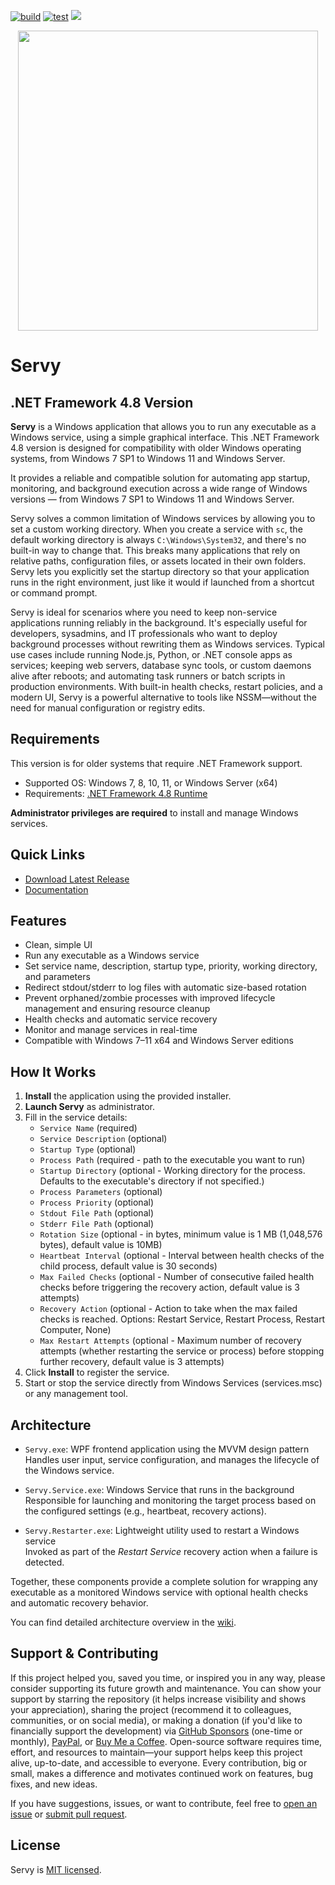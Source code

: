 [![build](https://github.com/aelassas/servy/actions/workflows/build.yml/badge.svg?branch=net48)](https://github.com/aelassas/servy/actions/workflows/build.yml) [![test](https://github.com/aelassas/servy/actions/workflows/test.yml/badge.svg?branch=net48)](https://github.com/aelassas/servy/actions/workflows/test.yml) [![](https://img.shields.io/badge/docs-wiki-brightgreen)](https://github.com/aelassas/servy/wiki)

<p align="center">
  <a href="https://servy-win.github.io/">
    <img src="https://servy-win.github.io/servy.png?d=7" width="480">
  </a>
</p>

# Servy

## .NET Framework 4.8 Version

**Servy** is a Windows application that allows you to run any executable as a Windows service, using a simple graphical interface. This .NET Framework 4.8 version is designed for compatibility with older Windows operating systems, from Windows 7 SP1 to Windows 11 and Windows Server.

It provides a reliable and compatible solution for automating app startup, monitoring, and background execution across a wide range of Windows versions — from Windows 7 SP1 to Windows 11 and Windows Server.

Servy solves a common limitation of Windows services by allowing you to set a custom working directory. When you create a service with `sc`, the default working directory is always `C:\Windows\System32`, and there's no built-in way to change that. This breaks many applications that rely on relative paths, configuration files, or assets located in their own folders. Servy lets you explicitly set the startup directory so that your application runs in the right environment, just like it would if launched from a shortcut or command prompt.

Servy is ideal for scenarios where you need to keep non-service applications running reliably in the background. It's especially useful for developers, sysadmins, and IT professionals who want to deploy background processes without rewriting them as Windows services. Typical use cases include running Node.js, Python, or .NET console apps as services; keeping web servers, database sync tools, or custom daemons alive after reboots; and automating task runners or batch scripts in production environments. With built-in health checks, restart policies, and a modern UI, Servy is a powerful alternative to tools like NSSM—without the need for manual configuration or registry edits.

## Requirements

This version is for older systems that require .NET Framework support.
* Supported OS: Windows 7, 8, 10, 11, or Windows Server (x64)
* Requirements: [.NET Framework 4.8 Runtime](https://dotnet.microsoft.com/en-us/download/dotnet-framework/thank-you/net48-web-installer)

**Administrator privileges are required** to install and manage Windows services.

## Quick Links
* [Download Latest Release](https://github.com/aelassas/servy/releases/latest)
* [Documentation](https://github.com/aelassas/servy/wiki)

## Features

* Clean, simple UI
* Run any executable as a Windows service
* Set service name, description, startup type, priority, working directory, and parameters
* Redirect stdout/stderr to log files with automatic size-based rotation
* Prevent orphaned/zombie processes with improved lifecycle management and ensuring resource cleanup
* Health checks and automatic service recovery
* Monitor and manage services in real-time
* Compatible with Windows 7–11 x64 and Windows Server editions


## How It Works

1. **Install** the application using the provided installer.
2. **Launch Servy** as administrator.
3. Fill in the service details:
   - `Service Name` (required)
   - `Service Description` (optional)
   - `Startup Type` (optional)
   - `Process Path` (required - path to the executable you want to run)
   - `Startup Directory` (optional - Working directory for the process. Defaults to the executable's directory if not specified.)
   - `Process Parameters` (optional)
   - `Process Priority` (optional)
   - `Stdout File Path` (optional)
   - `Stderr File Path` (optional)
   - `Rotation Size` (optional - in bytes, minimum value is 1 MB (1,048,576 bytes), default value is 10MB)
   - `Heartbeat Interval` (optional - Interval between health checks of the child process, default value is 30 seconds)
   - `Max Failed Checks` (optional - Number of consecutive failed health checks before triggering the recovery action, default value is 3 attempts)
   - `Recovery Action` (optional - Action to take when the max failed checks is reached. Options: Restart Service, Restart Process, Restart Computer, None)
   - `Max Restart Attempts` (optional - Maximum number of recovery attempts (whether restarting the service or process) before stopping further recovery, default value is 3 attempts)
4. Click **Install** to register the service.
5. Start or stop the service directly from Windows Services (services.msc) or any management tool.

## Architecture

- `Servy.exe`: WPF frontend application using the MVVM design pattern <br>
  Handles user input, service configuration, and manages the lifecycle of the Windows service.

- `Servy.Service.exe`: Windows Service that runs in the background <br>
  Responsible for launching and monitoring the target process based on the configured settings (e.g., heartbeat, recovery actions).

- `Servy.Restarter.exe`: Lightweight utility used to restart a Windows service <br>
  Invoked as part of the *Restart Service* recovery action when a failure is detected.

Together, these components provide a complete solution for wrapping any executable as a monitored Windows service with optional health checks and automatic recovery behavior.

You can find detailed architecture overview in the [wiki](https://github.com/aelassas/servy/wiki/Architecture).

## Support & Contributing

If this project helped you, saved you time, or inspired you in any way, please consider supporting its future growth and maintenance. You can show your support by starring the repository (it helps increase visibility and shows your appreciation), sharing the project (recommend it to colleagues, communities, or on social media), or making a donation (if you'd like to financially support the development) via [GitHub Sponsors](https://github.com/sponsors/aelassas) (one-time or monthly), [PayPal](https://www.paypal.me/aelassaspp), or [Buy Me a Coffee](https://www.buymeacoffee.com/aelassas). Open-source software requires time, effort, and resources to maintain—your support helps keep this project alive, up-to-date, and accessible to everyone. Every contribution, big or small, makes a difference and motivates continued work on features, bug fixes, and new ideas.

If you have suggestions, issues, or want to contribute, feel free to [open an issue](https://github.com/aelassas/servy/issues) or [submit pull request](https://github.com/aelassas/servy/pulls).

## License

Servy is [MIT licensed](https://github.com/aelassas/servy/blob/main/LICENSE.txt).

